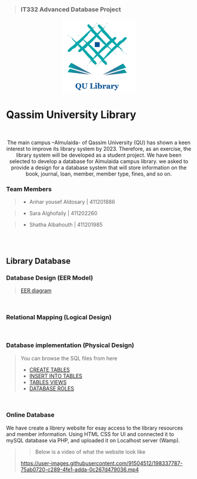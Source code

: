 
> ### IT332 Advanced Database Project
<p align="center"> <img src="https://github.com/EAnhar/Library_DBMS/blob/main/src/images/QULibraryLogo.png" width="200px"> </p>

# Qassim University Library 
<br>
<p align="center"> The main campus –Almulaida- of Qassim University (QU) has shown a keen interest to improve its library system by 2023. Therefore, as an exercise, the library system will be developed as a student project. We have been selected to develop a database for Almulaida campus library. we asked to provide a design for a database system that will store information on the book, journal, loan, member, member type, fines, and so on. </p>



### Team Members

>  * Anhar yousef Aldosary | 411201886 

>  * Sara Alghofaily | 411202260

>  * Shatha Albahouth | 411201985

<br> <br>
## Library Database 

### Database Design (EER Model)
>  [EER diagram](https://github.com/EAnhar/Library_DBMS/files/9880965/EER.diagram.pdf)

<br>

### Relational Mapping (Logical Design)
> 

<br>

### Database implementation (Physical Design)
> You can browse the SQL files from here<br> 
> * [CREATE TABLES](https://github.com/EAnhar/Library_DBMS/blob/main/SQL_script/CREATE_Tables.sql)
> * [INSERT INTO TABLES](https://github.com/EAnhar/Library_DBMS/blob/main/SQL_script/INSERT_INTO_TABLES) 
> * [TABLES VIEWS ](https://github.com/EAnhar/Library_DBMS/blob/main/SQL_script/Views.sql) 
> * [DATABASE ROLES](https://github.com/EAnhar/Library_DBMS/blob/main/SQL_script/Data_Access.sql)

<br>

### Online Database 
We have create a librery website for esay access to the library resources and member information. 
Using HTML CSS for UI and connected it to mySQL database via PHP, and uploaded it on Localhost server (Wamp). 
>> Below is a video of what the website look like
>
> https://user-images.githubusercontent.com/91504512/198337787-75ab0720-c289-4fe1-adda-0c267d479036.mp4

